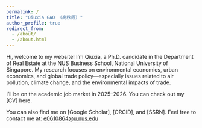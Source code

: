 ```yaml
---
permalink: /
title: "Qiuxia GAO （高秋霞）"
author_profile: true
redirect_from: 
  - /about/
  - /about.html
---
```







Hi, welcome to my website! I’m Qiuxia, a Ph.D. candidate in the Department of Real Estate at the NUS Business School, National University of Singapore.
My research focuses on environmental economics, urban economics, and global trade policy—especially issues related to air pollution, climate change, and the environmental impacts of trade.

I’ll be on the academic job market in 2025–2026. You can check out my [CV] here.

You can also find me on [Google Scholar], [ORCID], and [SSRN].
Feel free to contact me at: e0610864@u.nus.edu

